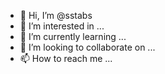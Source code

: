 - 👋 Hi, I’m @sstabs
- 👀 I’m interested in ...
- 🌱 I’m currently learning ...
- 💞️ I’m looking to collaborate on ...
- 📫 How to reach me ...

<!---
sstabs/sstabs is a ✨ special ✨ repository because its `README.md` (this file) appears on your GitHub profile.
You can click the Preview link to take a look at your changes.
--->
